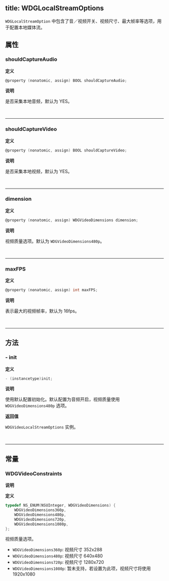 title: WDGLocalStreamOptions
---

`WDGLocalStreamOption` 中包含了音／视频开关、视频尺寸、最大帧率等选项，用于配置本地媒体流。

## 属性

### shouldCaptureAudio

**定义**

```objectivec
@property (nonatomic, assign) BOOL shouldCaptureAudio;
```

**说明**

是否采集本地音频，默认为 YES。

</br>

---

### shouldCaptureVideo

**定义**

```objectivec
@property (nonatomic, assign) BOOL shouldCaptureVideo;
```

**说明**

是否采集本地视频，默认为 YES。

</br>

---

### dimension

**定义**

```objectivec
@property (nonatomic, assign) WDGVideoDimensions dimension;
```

**说明**

视频质量选项。默认为 `WDGVideoDimensions480p`。

</br>

---

### maxFPS

**定义**

```objectivec
@property (nonatomic, assign) int maxFPS;
```

**说明**

表示最大的视频帧率，默认为 16fps。

</br>

---

## 方法

### - init

**定义**

```objectivec
- (instancetype)init;
```

**说明**

使用默认配置初始化。默认配置为音频开启，视频质量使用 `WDGVideoDimensions480p` 选项。

**返回值**

`WDGVideoLocalStreamOptions` 实例。

</br>

---

## 常量

### WDGVideoConstraints

**说明**

**定义**

```objectivec
typedef NS_ENUM(NSUInteger, WDGVideoDimensions) {
    WDGVideoDimensions360p,
    WDGVideoDimensions480p,
    WDGVideoDimensions720p,
    WDGVideoDimensions1080p, 
};
```

视频质量选项。

- `WDGVideoDimensions360p`: 视频尺寸 352x288
- `WDGVideoDimensions480p`: 视频尺寸 640x480
- `WDGVideoDimensions720p`: 视频尺寸 1280x720
- `WDGVideoDimensions1080p`: 暂未支持，若设置为此项，视频尺寸将使用 1920x1080
